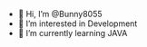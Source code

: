 - 👋 Hi, I’m @Bunny8055
- 👀 I’m interested in Development
- 🌱 I’m currently learning JAVA

<!---
Bunny8055/Bunny8055 is a ✨ special ✨ repository because its `README.md` (this file) appears on your GitHub profile.
You can click the Preview link to take a look at your changes.
--->
